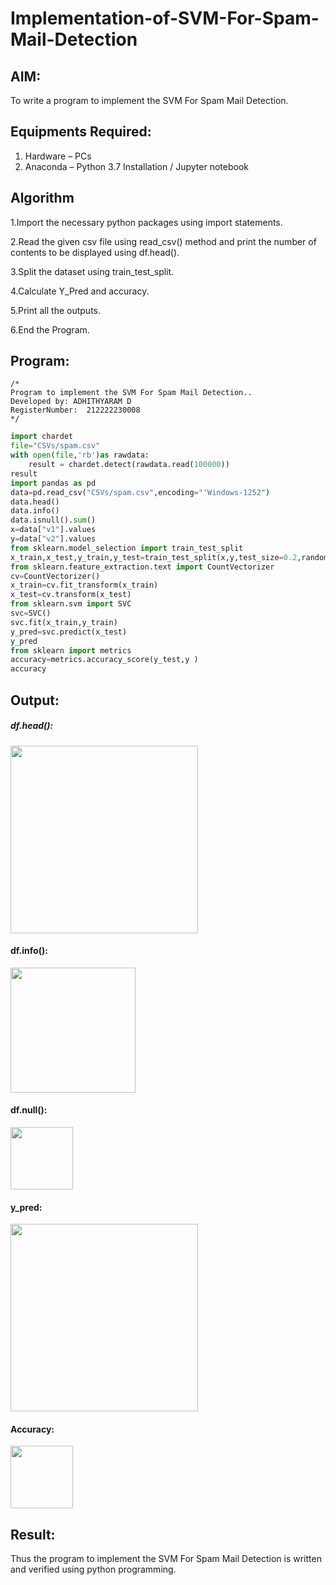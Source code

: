 # Implementation-of-SVM-For-Spam-Mail-Detection

## AIM:
To write a program to implement the SVM For Spam Mail Detection.

## Equipments Required:
1. Hardware – PCs
2. Anaconda – Python 3.7 Installation / Jupyter notebook

## Algorithm
1.Import the necessary python packages using import statements.

2.Read the given csv file using read_csv() method and print the number of contents to be displayed using df.head().

3.Split the dataset using train_test_split.

4.Calculate Y_Pred and accuracy.

5.Print all the outputs.

6.End the Program.

## Program:
```
/*
Program to implement the SVM For Spam Mail Detection..
Developed by: ADHITHYARAM D
RegisterNumber:  212222230008
*/
```
```python
import chardet 
file="CSVs/spam.csv"
with open(file,'rb')as rawdata: 
    result = chardet.detect(rawdata.read(100000)) 
result
import pandas as pd 
data=pd.read_csv("CSVs/spam.csv",encoding="'Windows-1252") 
data.head()
data.info()
data.isnull().sum()
x=data["v1"].values 
y=data["v2"].values
from sklearn.model_selection import train_test_split 
x_train,x_test,y_train,y_test=train_test_split(x,y,test_size=0.2,random_state=0)
from sklearn.feature_extraction.text import CountVectorizer 
cv=CountVectorizer()
x_train=cv.fit_transform(x_train) 
x_test=cv.transform(x_test)
from sklearn.svm import SVC 
svc=SVC() 
svc.fit(x_train,y_train) 
y_pred=svc.predict(x_test) 
y_pred
from sklearn import metrics 
accuracy=metrics.accuracy_score(y_test,y )  
accuracy
```

## Output:
##### df.head():
<img src = "https://github.com/Adhithyaram29D/Implementation-of-SVM-For-Spam-Mail-Detection/assets/119393540/f59f30db-3832-4701-b5ec-0381c9fc0af2" width="300">

#### df.info():
<img src = "https://github.com/Adhithyaram29D/Implementation-of-SVM-For-Spam-Mail-Detection/assets/119393540/43c833c1-9f69-4fc0-8566-4a92e2407d29" width="200">

#### df.null():
<img src = "https://github.com/Adhithyaram29D/Implementation-of-SVM-For-Spam-Mail-Detection/assets/119393540/41fd497f-32b9-4c1e-9f83-aac4252f4804" width="100">

#### y_pred:
<img src = "https://github.com/Adhithyaram29D/Implementation-of-SVM-For-Spam-Mail-Detection/assets/119393540/039c0e79-4bfc-474a-83e1-445165e67962" width="300">

#### Accuracy:
<img src = "https://github.com/Adhithyaram29D/Implementation-of-SVM-For-Spam-Mail-Detection/assets/119393540/888b825d-0e49-4a1e-a26f-babce1862d07" width="100">

## Result:
Thus the program to implement the SVM For Spam Mail Detection is written and verified using python programming.
